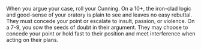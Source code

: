 When you argue your case, roll your Cunning. On a 10+, the iron-clad logic and good-sense of your oratory is plain to see and leaves no easy rebuttal. They must concede your point or escalate to insult, passion, or violence. On a 7-9, you sow the seeds of doubt in their argument. They may choose to concede your point or hold fast to their position and meet interference when acting on their plans.